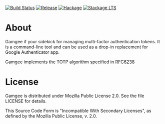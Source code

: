 [![Build Status](https://travis-ci.org/rkaippully/gamgee.svg?branch=master)](https://travis-ci.org/rkaippully/gamgee)
[![Release](https://img.shields.io/github/release/rkaippully/gamgee.svg)](https://github.com/rkaippully/gamgee/releases)
[![Hackage](https://img.shields.io/hackage/v/gamgee.svg)](https://hackage.haskell.org/package/gamgee)
[![Stackage LTS](http://stackage.org/package/gamgee/badge/lts)](http://stackage.org/lts/package/gamgee)

# About
Gamgee if your sidekick for managing multi-factor authentication tokens. It is a command-line tool
and can be used as a drop-in replacement for Google Authenticator app.

Gamgee implements the TOTP algorithm specified in [RFC6238](https://tools.ietf.org/html/rfc6238)

# License
Gamgee is distributed under Mozilla Public License 2.0. See the file LICENSE for details.

This Source Code Form is "Incompatible With Secondary Licenses", as defined by the Mozilla
Public License, v. 2.0.
